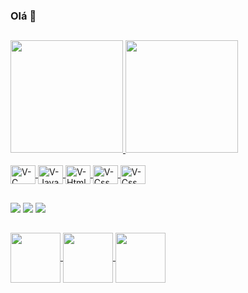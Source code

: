 ### Olá 👋

##

<div>
  <a href="https://github.com/VictorHugoMA">
  <img height="180em" src="https://github-readme-stats.vercel.app/api?username=VictorHugoMA&show_icons=true&theme=dark&include_all_commits=true&count_private=true"/>
  <img height="180em" src="https://github-readme-stats.vercel.app/api/top-langs/?username=VictorHugoMA&exclude_repo=Trabalho_Prolog,Trabalho_POO2&langs_count=8&layout=compact&langs_count=7&theme=dark"/>
</div>
 
 <div style="display: inline_block"><br>
  <img align="center" alt="V-C" height="30" width="40" src="https://cdn.jsdelivr.net/gh/devicons/devicon/icons/c/c-original.svg">
  <img align="center" alt="V-Java" height="30" width="40" src="https://cdn.jsdelivr.net/gh/devicons/devicon/icons/java/java-original.svg">
  <img align="center" alt="V-Html" height="30" width="40" src="https://cdn.jsdelivr.net/gh/devicons/devicon/icons/html5/html5-original.svg">
  <img align="center" alt="V-Css" height="30" width="40" src="https://cdn.jsdelivr.net/gh/devicons/devicon/icons/css3/css3-original.svg" />
  <img align="center" alt="V-Css" height="30" width="40" src="https://cdn.jsdelivr.net/gh/devicons/devicon/icons/javascript/javascript-original.svg" />
</div>
 
 ##
 
 <div> 
  <a href="https://www.linkedin.com/in/victor-hugo-martins-alves" target="_blank"><img src="https://img.shields.io/badge/-LinkedIn-%230077B5?style=for-the-badge&logo=linkedin&logoColor=white" target="_blank"></a> 
   <a href = "mailto:victorhugomalves01@gmail.com"><img src="https://img.shields.io/badge/-Gmail-%23333?style=for-the-badge&logo=gmail&logoColor=white" target="_blank"></a>
  <a href="https://www.instagram.com/_v1ctor.hugo_/" target="_blank"><img src="https://img.shields.io/badge/-Instagram-%23E4405F?style=for-the-badge&logo=instagram&logoColor=white" target="_blank"></a>
</div>
 
  ##
 
 <div>
  <a href="https://github.com/VictorHugoMA/UFU_repositorio">
  <img align="center" height="80em" src="https://github-readme-stats.vercel.app/api/pin/?username=VictorHugoMA&repo=UFU_repositorio&theme=dark">
  <a href="https://github.com/VictorHugoMA/TrabalhoPPI">
  <img align="center" height="80em" src="https://github-readme-stats.vercel.app/api/pin/?username=VictorHugoMA&repo=TrabalhoPPI&theme=dark">
   <a href="https://github.com/VictorHugoMA/Trabalho_POO1">
  <img align="center" height="80em" src="https://github-readme-stats.vercel.app/api/pin/?username=VictorHugoMA&repo=Trabalho_POO1&theme=dark">
 </div>
